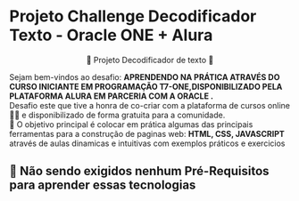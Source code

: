 <h1> Projeto Challenge Decodificador Texto - Oracle ONE + Alura </h1>

<p align="center"> 📜  Projeto Decodificador de texto </a> 📜 </P>
<p> Sejam bem-vindos ao desafio: <strong>APRENDENDO NA PRÁTICA ATRAVÉS DO CURSO INICIANTE EM PROGRAMAÇÃO T7-ONE,DISPONIBILIZADO PELA PLATAFORMA ALURA EM PARCERIA COM A ORACLE .</strong><br>Desafio este que tive a honra de co-criar com a plataforma de cursos online <strong><a href="https://cursos.alura.com.br"></a></strong> 💛🧡 e disponibilizado de forma gratuita para a comunidade.<br>
    💎 O objetivo principal é colocar em prática algumas das principais ferramentas para a construção de paginas web: <strong>HTML, CSS, JAVASCRIPT</strong> através de aulas dinamicas e intuitivas com exemplos práticos e exercicios  </p>

<h2>🛑 Não sendo exigidos nenhum Pré-Requisitos para aprender essas tecnologias</h2>